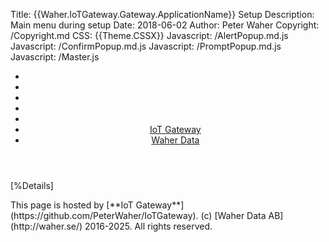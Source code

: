 Title: {{Waher.IoTGateway.Gateway.ApplicationName}} Setup
Description: Main menu during setup
Date: 2018-06-02
Author: Peter Waher
Copyright: /Copyright.md
CSS: {{Theme.CSSX}}
Javascript: /AlertPopup.md.js
Javascript: /ConfirmPopup.md.js
Javascript: /PromptPopup.md.js
Javascript: /Master.js

<header>
<nav>

* 
* 
* 
* 
* 
* [IoT Gateway](https://github.com/PeterWaher/IoTGateway)
* [Waher Data](http://waher.se/)

</nav>
</header>
<main>

[%Details]

</main>
<footer>
<span>
This page is hosted by [**IoT Gateway**](https://github.com/PeterWaher/IoTGateway). (c) [Waher Data AB](http://waher.se/) 2016-2025. All rights reserved.
</span>
</footer>

<dialog id ="native-popup-container"></dialog>